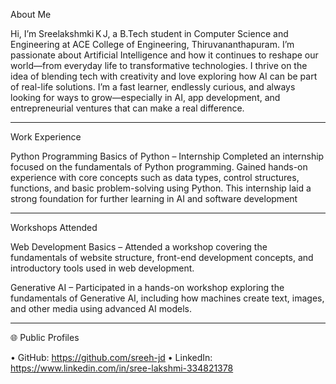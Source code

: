 About Me

Hi, I’m Sreelakshmki K J, a B.Tech student in Computer Science and Engineering at ACE College of Engineering, Thiruvananthapuram.
I’m passionate about Artificial Intelligence and how it continues to reshape our world—from everyday life to transformative technologies. I thrive on the idea of blending tech with creativity and love exploring how AI can be part of real-life solutions.
I’m a fast learner, endlessly curious, and always looking for ways to grow—especially in AI, app development, and entrepreneurial ventures that can make a real difference.


------------------------------------------------------

Work Experience

Python Programming 
Basics of Python – Internship
Completed an internship focused on the fundamentals of Python programming. Gained hands-on experience with core concepts such as data types, control structures, functions, and basic problem-solving using Python. This internship laid a strong foundation for further learning in AI and software development


------------------------------------------------------

Workshops Attended

Web Development Basics – Attended a workshop covering the fundamentals of website structure, front-end development concepts, and introductory tools used in web development.

Generative AI – Participated in a hands-on workshop exploring the fundamentals of Generative AI, including how machines create text, images, and other media using advanced AI models.



------------------------------------------------------

🌐 Public Profiles

• GitHub: https://github.com/sreeh-jd
• LinkedIn: https://www.linkedin.com/in/sree-lakshmi-334821378

